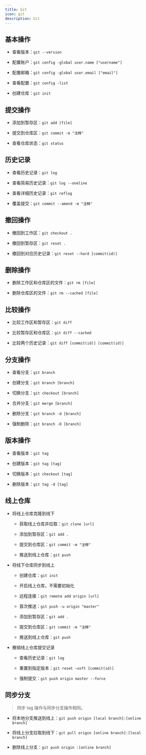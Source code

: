 ```yaml
---
title: Git
icon: git
description: Git
---
```


## 基本操作

- 查看版本：`git --version`

- 配置账户：`git config -global user.name ["username"]`

- 配置邮箱：`git config -global user.email ["email"]`

- 查看配置：`git config -list`

- 创建仓库：`git init`

## 提交操作

- 添加到暂存区：`git add [file]`

- 提交到仓库区：`git commit -m "注释"`

- 查看仓库状态：`git status`

## 历史记录

- 查看历史记录：`git log`

- 查看简易历史记录：`git log --oneline`

- 查看详细历史记录：`git reflog`

- 覆盖提交：`git commit --amend -m "注释"`

## 撤回操作

- 撤回到工作区：`git checkout .`

- 撤回到暂存区：`git reset .`

- 撤回到对应历史记录：`git reset --hard [commit(id)]`

## 删除操作

- 删除工作区和仓库区的文件：`git rm [file]`

- 删除仓库区的文件：`git rm --cached [file]`

## 比较操作

- 比较工作区和暂存区：`git diff`

- 比较暂存区和仓库区：`git diff --cached`

- 比较两个历史记录：`git diff [commit(id)] [commit(id)]`

## 分支操作

- 查看分支：`git branch`

- 创建分支：`git branch [branch]`

- 切换分支：`git checkout [branch]`

- 合并分支：`git merge [branch]`

- 删除分支：`git branch -d [branch]`

- 强制删除：`git branch -D [branch]`

## 版本操作

- 查看版本：`git tag`

- 创建版本：`git tag [tag]`

- 切换版本：`git checkout [tag]`

- 删除版本：`git tag -d [tag]`

## 线上仓库

- 将线上仓库克隆到线下

  - 获取线上仓库并拉取：`git clone [url]`

  - 添加到暂存区：`git add .`

  - 提交到仓库区：`git commit -m "注释"`

  - 推送到线上仓库：`git push`

- 将线下仓库同步到线上

  - 创建仓库：`git init`

  - 开启线上仓库，不需要初始化

  - 远程连接：`git remote add origin [url]`

  - 首次推送：`git push -u origin "master"`

  - 添加到暂存区：`git add .`

  - 提交到仓库区：`git commit -m "注释"`

  - 推送到线上仓库：`git push`

- 撤销线上仓库提交记录

  - 查看历史记录：`git log`

  - 重置到指定版本：`git reset –soft [commit(id)]`

  - 强制提交：`git push origin master --force`

## 同步分支

> 同步 tag 操作与同步分支操作相同。

- 将本地分支推送到线上：`git push origin [local branch]:[online branch]`

- 将线上分支拉取到线下：`git pull origin [online branch]:[local branch]`

- 删除线上分支：`git push origin :[online branch]`
